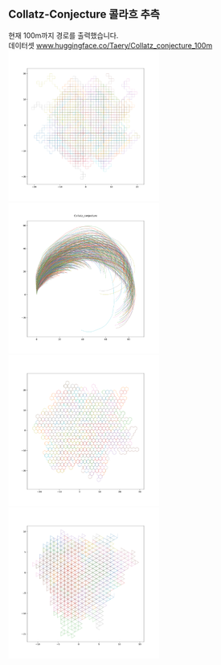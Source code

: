 ## Collatz-Conjecture 콜라흐 추측

현재 100m까지 경로를 출력했습니다.<br>
데이터셋 www.huggingface.co/Taery/Collatz_conjecture_100m<br>
<img src="graph/plot_1k_90angle.svg" alt="1" width="300"/>
<img src="graph/1k_pi_30angle.svg" alt="2" width="300"/>
<img src="graph/plot_1k_30angle.svg" alt="3" width="300"/>
<img src="graph/1k_tri.svg" alt="4" width="300"/>
